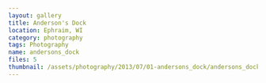 ```yaml
---
layout: gallery
title: Anderson's Dock
location: Ephraim, WI
category: photography
tags: Photography
name: andersons_dock
files: 5
thumbnail: /assets/photography/2013/07/01-andersons_dock/andersons_dock-4.jpg
---
```

